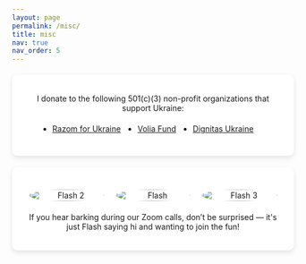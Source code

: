 ```yaml
---
layout: page
permalink: /misc/
title: misc
nav: true
nav_order: 5
---
```


<style>
    .flash-container {
        background-color: white; /* White background for the block */
        border-radius: 10px; /* Rounded corners */
        box-shadow: 0 4px 10px rgba(0, 0, 0, 0.1); /* Shadow effect */
        padding: 20px; /* Padding around the content */
        text-align: center; /* Center text inside the block */
        margin-top: 20px; /* Space above the block */
    }

    .flash-card {
        display: flex;
        justify-content: center;
        align-items: center;
        margin: 20px 0; /* Space around images */
    }

    .flash-card img {
        border-radius: 50%;
        max-width: 150px; /* Ensure images are responsive */
        width: 100%; /* Allow image to shrink */
        height: auto; /* Maintain aspect ratio */
        object-fit: cover;
        margin: 0 10px; /* Space between images */
        transition: transform 0.3s; /* Animation on hover */
    }

    .flash-card img:hover {
        transform: scale(1.05); /* Slightly enlarge on hover */
    }

    .donation-container {
        background-color: white; /* White background for the donation block */
        border-radius: 10px; /* Rounded corners */
        box-shadow: 0 4px 10px rgba(0, 0, 0, 0.1); /* Shadow effect */
        padding: 20px; /* Padding around the content */
        text-align: center; /* Center text inside the block */
        margin-top: 20px; /* Space above the block */
    }

    .donation-list {
        padding: 0; /* Remove padding */
        margin: 20px 0; /* Space above and below */
        display: flex;
        justify-content: center; /* Center the items */
        flex-wrap: wrap; /* Allow items to wrap */
    }

    .donation-list li {
        margin: 0 15px; /* Space between items */
    }

    /* Media query for responsive adjustments */
    @media (max-width: 600px) {
        .flash-card img {
            max-width: 100px; /* Smaller size for mobile */
        }
        .donation-container, .flash-container {
            padding: 15px; /* Adjust padding for smaller screens */
        }
    }
</style>

<div class="donation-container">
    <div class="donation-comment">
        <p>I donate to the following 501(c)(3) non-profit organizations that support Ukraine:</p>
        <ul class="donation-list">
            <li><a href="https://www.razomforukraine.org/">Razom for Ukraine</a></li>
            <li><a href="https://www.volia.fund/">Volia Fund</a></li>
            <li><a href="https://dignitas.fund/">Dignitas Ukraine</a></li>
        </ul>
    </div>
</div>

<div class="flash-container">
    <div class="flash-card">
        <img
            src="{{ '/assets/img/flash2.jpg' }}"
            class="{% if profile.image_circular %}circular-image{% endif %}"
            alt="Flash 2"
        />
        <img
            src="{{ '/assets/img/flash.jpg' }}"
            class="{% if profile.image_circular %}circular-image{% endif %}"
            alt="Flash"
        />
        <img
            src="{{ '/assets/img/flash3.jpg' }}"
            class="{% if profile.image_circular %}circular-image{% endif %}"
            alt="Flash 3"
        />
    </div>
    <div class="flash-comment">
        <p>If you hear barking during our Zoom calls, don’t be surprised — it's just Flash saying hi and wanting to join the fun!</p>
    </div>
</div>
